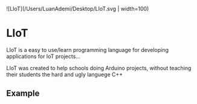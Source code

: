 ![LIoT](/Users/LuanAdemi/Desktop/LIoT.svg | width=100)

# LIoT

LIoT is a easy to use/learn programming language for developing applications for IoT projects...

LIoT was created to help schools doing Arduino projects, without teaching their students the hard and ugly languege C++

## Example
